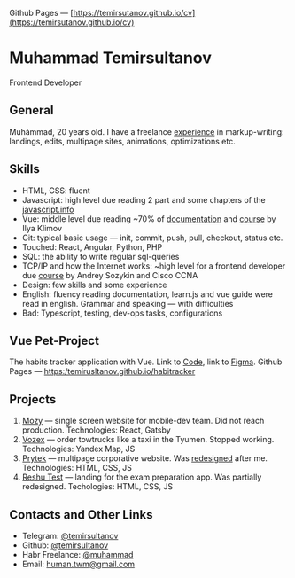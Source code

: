 Github Pages — [https://temirsutanov.github.io/cv](https://temirsutanov.github.io/cv)

# Muhammad Temirsultanov
Frontend Developer

## General
Muhámmad, 20 years old. I have a freelance [experience](https://freelance.habr.com/freelancers/muhammad) in markup-writing: landings, edits, multipage sites, animations, optimizations etc.

## Skills
- HTML, CSS: fluent
- Javascript: high level due reading 2 part and some chapters of the [javascript.info](https://javascript.info)
- Vue: middle level due reading ~70% of [documentation](https://vuejs.org/guide) and [course](https://www.youtube.com/watch?v=4XTy6ucbLNg&list=PLvTBThJr861yMBhpKafII3HZLAYujuNWw) by Ilya Klimov
- Git: typical basic usage — init, commit, push, pull, checkout, status etc.
- Touched: React, Angular, Python, PHP
- SQL: the ability to write regular sql-queries
- TCP/IP and how the Internet works: ~high level for a frontend developer due [course](https://www.youtube.com/watch?v=OLFA0soYGhw&list=PLtPJ9lKvJ4oiNMvYbOzCmWy6cRzYAh9B1) by Andrey Sozykin and Cisco CCNA
- Design: few skills and some experience
- English: fluency reading documentation, learn.js and vue guide were read in english. Grammar and speaking — with difficulties
- Bad: Typescript, testing, dev-ops tasks, configurations

## Vue Pet-Project
The habits tracker application with Vue. Link to [Code](https://github.com/temirsultanov/habitracker), link to [Figma](https://www.figma.com/file/69ZZvxSMtxqEJt6q5MdbgB/Habits?node-id=0%3A1). 
Github Pages — [https:/temirusltanov.github.io/habitracker](https:/temirusltanov.github.io/habitracker)

## Projects
1. [Mozy](https://mozy.gatsbyjs.io) — single screen website for mobile-dev team. Did not reach production.
   Technologies: React, Gatsby
2. [Vozex](https://temirsultanov.github.io/towtrucks/) — order towtrucks like a taxi in the Tyumen. Stopped working.
   Technologies: Yandex Map, JS
3. [Prytek](https://temirsultanov.github.io/prytek/) — multipage corporative website. Was [redesigned](https://prytek.com) after me.
   Technologies: HTML, CSS, JS
4. [Reshu Test](https://reshutest.ru) — landing for the exam preparation app. Was partially redesigned.
   Techologies: HTML, CSS, JS

## Contacts and Other Links
- Telegram: [@temirsultanov](https://t.me/temirsultanov)
- Github: [@temirsultanov](https://github.com/temirsultanov)
- Habr Freelance: [@muhammad](https://freelance.habr.com/freelancers/muhammad)
- Email: human.twm@gmail.com
